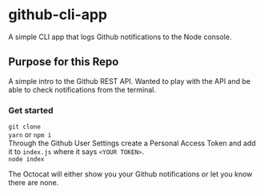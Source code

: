 # github-cli-app
A simple CLI app that logs Github notifications to the Node console.

## Purpose for this Repo
A simple intro to the Github REST API.  Wanted to play with the API and be able to check notifications from the terminal.

### Get started
`git clone`  
`yarn` or `npm i`  
Through the Github User Settings create a Personal Access Token and add it to `index.js` where it says `<YOUR TOKEN>`.  
`node index`  
  
The Octocat will either show you your Github notifications or let you know there are none.
